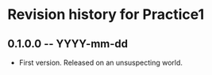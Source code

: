 # Revision history for Practice1

## 0.1.0.0 -- YYYY-mm-dd

* First version. Released on an unsuspecting world.
